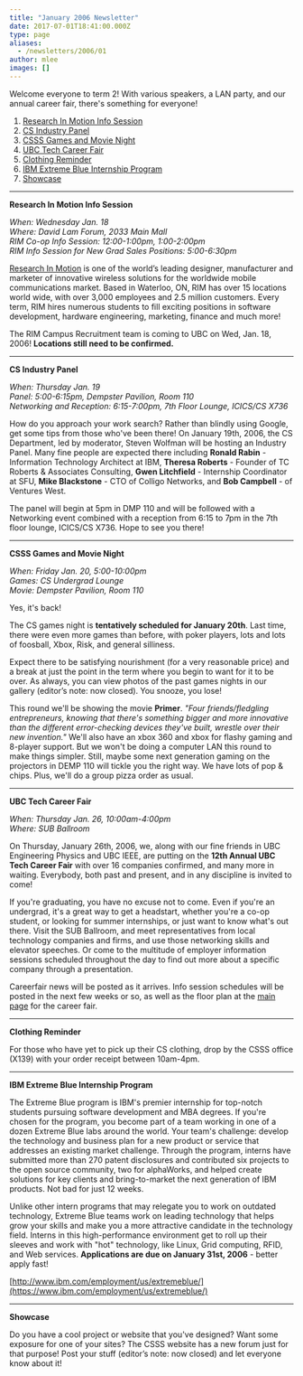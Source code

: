 ```yaml
---
title: "January 2006 Newsletter"
date: 2017-07-01T18:41:00.000Z
type: page
aliases:
  - /newsletters/2006/01
author: mlee
images: []
---
```


Welcome everyone to term 2! With various speakers, a LAN party, and our annual career fair, there's something for everyone!

1.  [Research In Motion Info Session](/newsletters/2006/01#1)
2.  [CS Industry Panel](/newsletters/2006/01#2)
3.  [CSSS Games and Movie Night](/newsletters/2006/01#3)
4.  [UBC Tech Career Fair](/newsletters/2006/01#4)
5.  [Clothing Reminder](/newsletters/2006/01#5)
6.  [IBM Extreme Blue Internship Program](/newsletters/2006/01#6)
7.  [Showcase](/newsletters/2006/01#7)

___
**Research In Motion Info Session**

_When: Wednesday Jan. 18 \
Where: David Lam Forum, 2033 Main Mall \
RIM Co-op Info Session: 12:00-1:00pm, 1:00-2:00pm \
RIM Info Session for New Grad Sales Positions: 5:00-6:30pm_

[Research In Motion](http://www.rim.com) is one of the world’s leading designer, manufacturer and marketer of innovative wireless solutions for the worldwide mobile communications market. Based in Waterloo, ON, RIM has over 15 locations world wide, with over 3,000 employees and 2.5 million customers. Every term, RIM hires numerous students to fill exciting positions in software development, hardware engineering, marketing, finance and much more!

The RIM Campus Recruitment team is coming to UBC on Wed, Jan. 18, 2006! **Locations still need to be confirmed.**

___
**CS Industry Panel**

_When: Thursday Jan. 19 \
Panel: 5:00-6:15pm, Dempster Pavilion, Room 110 \
Networking and Reception: 6:15-7:00pm, 7th Floor Lounge, ICICS/CS X736_

How do you approach your work search? Rather than blindly using Google, get some tips from those who've been there! On January 19th, 2006, the CS Department, led by moderator, Steven Wolfman will be hosting an Industry Panel. Many fine people are expected there including **Ronald Rabin** - Information Technology Architect at IBM, **Theresa Roberts** - Founder of TC Roberts & Associates Consulting, **Gwen Litchfield** - Internship Coordinator at SFU, **Mike Blackstone** - CTO of Colligo Networks, and **Bob Campbell** - of Ventures West.

The panel will begin at 5pm in DMP 110 and will be followed with a Networking event combined with a reception from 6:15 to 7pm in the 7th floor lounge, ICICS/CS X736. Hope to see you there!

___
**CSSS Games and Movie Night**

_When: Friday Jan. 20, 5:00-10:00pm \
Games: CS Undergrad Lounge \
Movie: Dempster Pavilion, Room 110_

Yes, it's back!

The CS games night is **tentatively scheduled for January 20th**. Last time, there were even more games than before, with poker players, lots and lots of foosball, Xbox, Risk, and general silliness.

Expect there to be satisfying nourishment (for a very reasonable price) and a break at just the point in the term where you begin to want for it to be over. As always, you can view photos of the past games nights in our gallery (editor’s note: now closed). You snooze, you lose!

This round we'll be showing the movie **Primer**. _"Four friends/fledgling entrepreneurs, knowing that there's something bigger and more innovative than the different error-checking devices they've built, wrestle over their new invention."_ We'll also have an xbox 360 and xbox for flashy gaming and 8-player support. But we won't be doing a computer LAN this round to make things simpler. Still, maybe some next generation gaming on the projectors in DEMP 110 will tickle you the right way. We have lots of pop & chips. Plus, we'll do a group pizza order as usual.

___
**UBC Tech Career Fair**

_When: Thursday Jan. 26, 10:00am-4:00pm \
Where: SUB Ballroom_

On Thursday, January 26th, 2006, we, along with our fine friends in UBC Engineering Physics and UBC IEEE, are putting on the **12th Annual UBC Tech Career Fair** with over 16 companies confirmed, and many more in waiting. Everybody, both past and present, and in any discipline is invited to come!

If you're graduating, you have no excuse not to come. Even if you're an undergrad, it's a great way to get a headstart, whether you're a co-op student, or looking for summer internships, or just want to know what's out there. Visit the SUB Ballroom, and meet representatives from local technology companies and firms, and use those networking skills and elevator speeches. Or come to the multitude of employer information sessions scheduled throughout the day to find out more about a specific company through a presentation.

Careerfair news will be posted as it arrives. Info session schedules will be posted in the next few weeks or so, as well as the floor plan at the [main page](https://cf06.thecube.ca/) for the career fair.

___
**Clothing Reminder**

For those who have yet to pick up their CS clothing, drop by the CSSS office (X139) with your order receipt between 10am-4pm.

___
**IBM Extreme Blue Internship Program**

The Extreme Blue program is IBM's premier internship for top-notch students pursuing software development and MBA degrees. If you're chosen for the program, you become part of a team working in one of a dozen Extreme Blue labs around the world. Your team's challenge: develop the technology and business plan for a new product or service that addresses an existing market challenge. Through the program, interns have submitted more than 270 patent disclosures and contributed six projects to the open source community, two for alphaWorks, and helped create solutions for key clients and bring-to-market the next generation of IBM products. Not bad for just 12 weeks.

Unlike other intern programs that may relegate you to work on outdated technology, Extreme Blue teams work on leading technology that helps grow your skills and make you a more attractive candidate in the technology field. Interns in this high-performance environment get to roll up their sleeves and work with "hot" technology, like Linux, Grid computing, RFID, and Web services. **Applications are due on January 31st, 2006** - better apply fast!

[http://www.ibm.com/employment/us/extremeblue/](https://www.ibm.com/employment/us/extremeblue/)

___
**Showcase**

Do you have a cool project or website that you've designed? Want some exposure for one of your sites? The CSSS website has a new forum just for that purpose! Post your stuff (editor’s note: now closed) and let everyone know about it!
